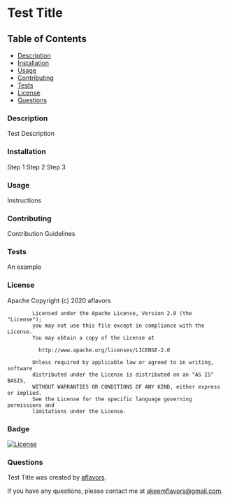 
# Test Title

## Table of Contents
- [Description](#Description)
- [Installation](#Installation)
- [Usage](#Usage)
- [Contributing](#Contributing)
- [Tests](#Tests)
- [License](#License)
- [Questions](#Questions)

### Description

Test Description

### Installation

Step 1 Step 2 Step 3

### Usage

Instructions

### Contributing

Contribution Guidelines

### Tests

An example

### License

Apache
Copyright (c) 2020 aflavors

            Licensed under the Apache License, Version 2.0 (the "License");
            you may not use this file except in compliance with the License.
            You may obtain a copy of the License at
         
              http://www.apache.org/licenses/LICENSE-2.0
         
            Unless required by applicable law or agreed to in writing, software
            distributed under the License is distributed on an "AS IS" BASIS,
            WITHOUT WARRANTIES OR CONDITIONS OF ANY KIND, either express or implied.
            See the License for the specific language governing permissions and
            limitations under the License.

### Badge

[![License](https://img.shields.io/badge/License-Apache%202.0-blue.svg)](https://opensource.org/licenses/Apache-2.0)

### Questions

Test Title was created by [aflavors](https://github.com/aflavors).

If you have any questions, please contact me at akeemflavors@gmail.com. 
